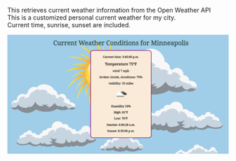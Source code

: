 This retrieves current weather information from the Open Weather API  
This is a customized personal current weather for my city.  
Current time, sunrise, sunset are included.  

![alt text](myweather.png) 
